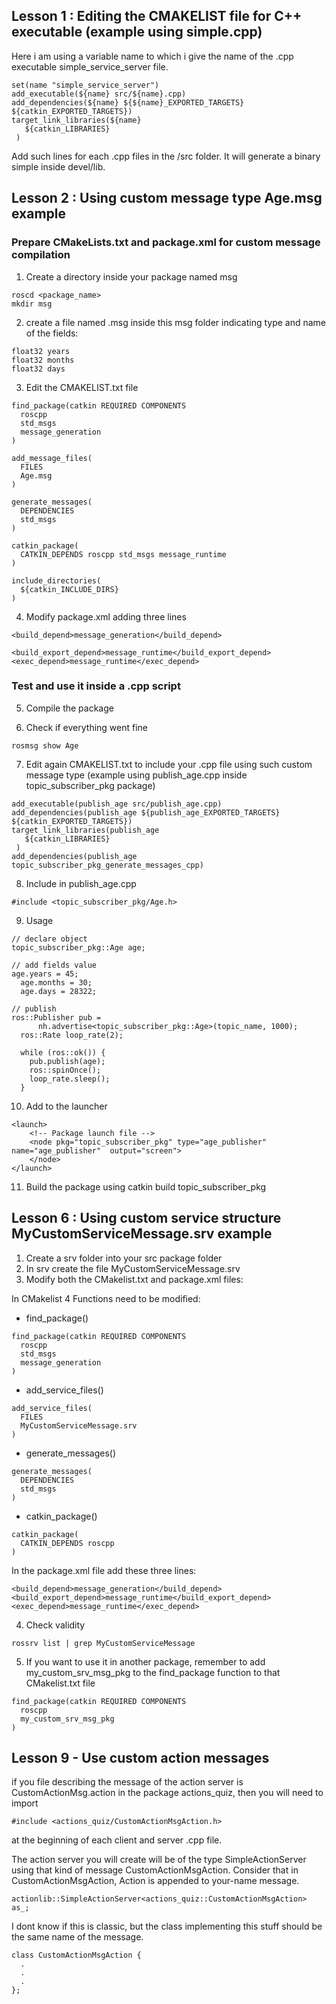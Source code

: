 ## Lesson 1 : Editing the CMAKELIST file for C++ executable (example using simple.cpp)
Here i am using a variable name to which i give the name of the .cpp executable simple_service_server file. 
```
set(name "simple_service_server")
add_executable(${name} src/${name}.cpp)
add_dependencies(${name} ${${name}_EXPORTED_TARGETS} ${catkin_EXPORTED_TARGETS})
target_link_libraries(${name}
   ${catkin_LIBRARIES}
 )
```
Add such lines for each .cpp files in the /src folder. It will generate a binary simple inside devel/lib.


## Lesson 2 : Using custom message type Age.msg example

### Prepare CMakeLists.txt and package.xml for custom message compilation 

1) Create a directory inside your package named msg
```
roscd <package_name>
mkdir msg
```

2) create a file named <your-message-name>.msg inside this msg folder indicating type and name of the fields:
```
float32 years
float32 months
float32 days
```

3) Edit the CMAKELIST.txt file
```
find_package(catkin REQUIRED COMPONENTS
  roscpp
  std_msgs
  message_generation
)

add_message_files(
  FILES
  Age.msg
)

generate_messages(
  DEPENDENCIES
  std_msgs
)

catkin_package(
  CATKIN_DEPENDS roscpp std_msgs message_runtime
)

include_directories(
  ${catkin_INCLUDE_DIRS}
)
```
4) Modify package.xml adding three lines
```
<build_depend>message_generation</build_depend>

<build_export_depend>message_runtime</build_export_depend>
<exec_depend>message_runtime</exec_depend>
```
### Test and use it inside a .cpp script

5) Compile the package

6) Check if everything went fine 
```
rosmsg show Age
```
7) Edit again CMAKELIST.txt to include your .cpp file using such custom message type (example using publish_age.cpp inside topic_subscriber_pkg package)
```
add_executable(publish_age src/publish_age.cpp)
add_dependencies(publish_age ${publish_age_EXPORTED_TARGETS} ${catkin_EXPORTED_TARGETS})
target_link_libraries(publish_age
   ${catkin_LIBRARIES}
 )
add_dependencies(publish_age topic_subscriber_pkg_generate_messages_cpp)
```
8) Include in publish_age.cpp
```
#include <topic_subscriber_pkg/Age.h> 
``` 

9) Usage

```
// declare object
topic_subscriber_pkg::Age age;

// add fields value 
age.years = 45;
  age.months = 30;
  age.days = 28322;

// publish 
ros::Publisher pub =
      nh.advertise<topic_subscriber_pkg::Age>(topic_name, 1000);
  ros::Rate loop_rate(2);

  while (ros::ok()) {
    pub.publish(age);
    ros::spinOnce();
    loop_rate.sleep();
  }
```

10) Add to the launcher
```
<launch>
    <!-- Package launch file -->
    <node pkg="topic_subscriber_pkg" type="age_publisher" name="age_publisher"  output="screen">
    </node>
</launch>
```
11) Build the package using catkin build topic_subscriber_pkg

## Lesson 6 : Using custom service structure MyCustomServiceMessage.srv example

1) Create a srv folder into your src package folder
2) In srv create the file MyCustomServiceMessage.srv
3) Modify both the CMakelist.txt and package.xml files:

In CMakelist 4 Functions need to be modified:
-   find_package()
```
find_package(catkin REQUIRED COMPONENTS
  roscpp
  std_msgs
  message_generation
)
```
-   add_service_files()
```
add_service_files(
  FILES
  MyCustomServiceMessage.srv
)
```
-   generate_messages()
```
generate_messages(
  DEPENDENCIES
  std_msgs
)
```
-   catkin_package()
```
catkin_package(
  CATKIN_DEPENDS roscpp
)
```

In the package.xml file add these three lines:
```
<build_depend>message_generation</build_depend>
<build_export_depend>message_runtime</build_export_depend>
<exec_depend>message_runtime</exec_depend>
```

4) Check validity
```
rossrv list | grep MyCustomServiceMessage
```

5) If you want to use it in another package, remember to add my_custom_srv_msg_pkg to the find_package function to that CMakelist.txt file
```
find_package(catkin REQUIRED COMPONENTS
  roscpp
  my_custom_srv_msg_pkg
)

```

## Lesson 9 - Use custom action messages

if you file describing the message of the action server is CustomActionMsg.action in the package actions_quiz, then you will need to import 
```
#include <actions_quiz/CustomActionMsgAction.h>
```
at the beginning of each client and server .cpp file. 

The action server you will create will be of the type SimpleActionServer using that kind of message CustomActionMsgAction. Consider that in CustomActionMsgAction, Action is appended to your-name message.
```
actionlib::SimpleActionServer<actions_quiz::CustomActionMsgAction> as_;
```
I dont know if this is classic, but the class implementing this stuff should be the same name of the message.

```
class CustomActionMsgAction {
  .
  .
  .
};
```








